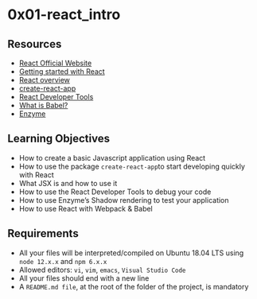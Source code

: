 # 0x01-react_intro

## Resources
- [React Official Website](https://reactjs.org/)
- [Getting started with React](https://reactjs.org/docs/getting-started.html)
- [React overview](https://reactjs.org/docs/overview.html)
- [create-react-app](https://intranet.hbtn.io/rltoken/il3qLrEfY_xEPuOCQI1lqw)
- [React Developer Tools](https://reactjs.org/docs/debugging-react-with-react-dom.html)
- [What is Babel?](https://babeljs.io/)
- [Enzyme](https://intranet.hbtn.io/rltoken/rUqFRBHfx7Xz9veyZE1_Gg)

## Learning Objectives
- How to create a basic Javascript application using React
- How to use the package ```create-react-app```to start developing quickly with React
- What JSX is and how to use it
- How to use the React Developer Tools to debug your code
- How to use Enzyme’s Shadow rendering to test your application
- How to use React with Webpack & Babel

## Requirements
- All your files will be interpreted/compiled on Ubuntu 18.04 LTS using ```node 12.x.x``` and ```npm 6.x.x```
- Allowed editors: ```vi```, ```vim```, ```emacs```, ```Visual Studio Code```
- All your files should end with a new line
- A ```README.md file```, at the root of the folder of the project, is mandatory
